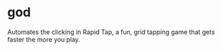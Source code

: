 # god
Automates the clicking in Rapid Tap, a fun, grid tapping game that gets faster the more you play.

